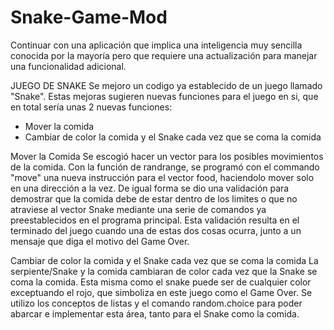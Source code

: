 # Snake-Game-Mod
Continuar con una aplicación que implica una inteligencia muy sencilla conocida por la mayoría pero que requiere una actualización para manejar una funcionalidad adicional.

JUEGO DE SNAKE
Se mejoro un codigo ya establecido de un juego llamado "Snake". Estas mejoras sugieren nuevas funciones para el juego en si, que en total sería unas 2 nuevas funciones:
- Mover la comida
- Cambiar de color la comida y el Snake cada vez que se coma la comida

Mover la Comida
Se escogió hacer un vector para los posibles movimientos de la comida. Con la función de randrange, se programó con el commando "move" una nueva instrucción para el vector food, haciendolo mover solo en una dirección a la vez. 
De igual forma se dio una validación para demostrar que la comida debe de estar dentro de los limites o que no atraviese al vector Snake mediante una serie de comandos ya preestablecidos en el programa principal. Esta validación resulta en el terminado del juego cuando una de estas dos cosas ocurra, junto a un mensaje que diga el motivo del Game Over.


Cambiar de color la comida y el Snake cada vez que se coma la comida
La serpiente/Snake y la comida cambiaran de color cada vez que la Snake se coma la comida. Esta misma como el snake puede ser de cualquier color exceptuando el rojo, que simboliza en este juego como el Game Over. Se utilizo los conceptos de listas y el comando random.choice para poder abarcar e implementar esta área, tanto para el Snake como la comida.
